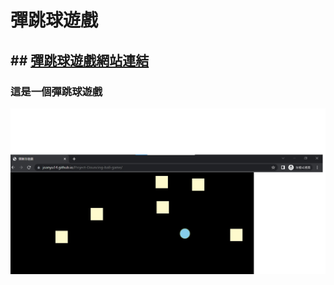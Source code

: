 # 彈跳球遊戲
## ## <a href="https://joanyu14.github.io/Project-Douncing-ball-game/" target="blank">彈跳球遊戲網站連結</a> 
### 這是一個彈跳球遊戲
![網站圖片1](/img1.jpg)
